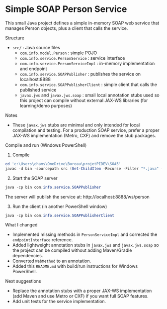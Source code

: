 # Simple SOAP Person Service

This small Java project defines a simple in-memory SOAP web service that manages Person objects, plus a client that calls the service.

Structure
- `src/` : Java source files
  - `com.info.model.Person` : simple POJO
  - `com.info.service.PersonService` : service interface
  - `com.info.service.PersonServiceImpl` : in-memory implementation and endpoint
  - `com.info.service.SOAPPublisher` : publishes the service on localhost:8888
  - `com.info.service.SOAPPublisherClient` : simple client that calls the published service
  - `javax.jws` and `javax.jws.soap` : small local annotation stubs used so this project can compile without external JAX-WS libraries (for learning/demo purposes)

Notes
- These `javax.jws` stubs are minimal and only intended for local compilation and testing. For a production SOAP service, prefer a proper JAX-WS implementation (Metro, CXF) and remove the stub packages.

Compile and run (Windows PowerShell)

1) Compile

```powershell
cd 'c:\Users\chams\OneDrive\Bureau\projetPIDEV\SOA5'
javac -d bin -sourcepath src (Get-ChildItem -Recurse -Filter "*.java" -Path src | ForEach-Object { $_.FullName }) -encoding UTF-8
```

2) Start the SOAP server

```powershell
java -cp bin com.info.service.SOAPPublisher
```

The server will publish the service at: http://localhost:8888/ws/person

3) Run the client (in another PowerShell window)

```powershell
java -cp bin com.info.service.SOAPPublisherClient
```

What I changed
- Implemented missing methods in `PersonServiceImpl` and corrected the `endpointInterface` reference.
- Added lightweight annotation stubs in `javax.jws` and `javax.jws.soap` so the project can be compiled without adding Maven/Gradle dependencies.
- Converted `WebMethod` to an annotation.
- Added this `README.md` with build/run instructions for Windows PowerShell.

Next suggestions
- Replace the annotation stubs with a proper JAX-WS implementation (add Maven and use Metro or CXF) if you want full SOAP features.
- Add unit tests for the service implementation.
